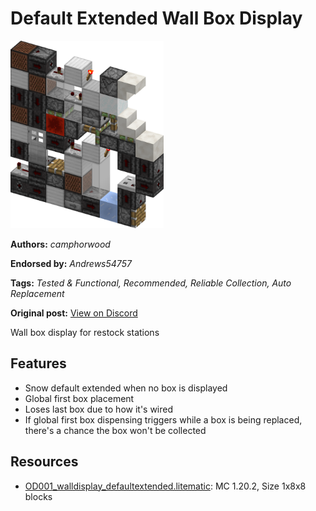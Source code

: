 # Default Extended Wall Box Display
<img alt="walldisplay_defaultextended.png" src="images/walldisplay_defaultextended.png?raw=1" height="300px">

**Authors:** *camphorwood*

**Endorsed by:** *Andrews54757*

**Tags:** *Tested & Functional, Recommended, Reliable Collection, Auto Replacement*

**Original post:** [View on Discord](https://discord.com/channels/1375556143186837695/1388317359298580490)

Wall box display for restock stations
## Features
- Snow default extended when no box is displayed
- Global first box placement
- Loses last box due to how it's wired
- If global first box dispensing triggers while a box is being replaced, there's a chance the box won't be collected

## Resources
- [OD001_walldisplay_defaultextended.litematic](attachments/OD001_walldisplay_defaultextended.litematic): MC 1.20.2, Size 1x8x8 blocks
